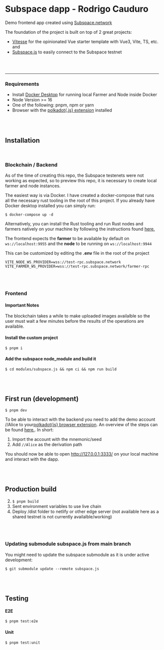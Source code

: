 # Subspace dapp - Rodrigo Cauduro

Demo frontend app created using [Subspace.network](https://subspace.network) 

The foundation of the project is built on top of 2 great projects:
- [Vitesse](https://github.com/antfu/vitesse) for the opinionated Vue starter template with Vue3, Vite, TS, etc. and 
- [Subspace.js](https://github.com/subspace/subspace.js) to easily connect to the Subspace testnet

<br />
<br />

---
### Requirements
- Install [Docker Desktop](https://docs.docker.com/compose/install/compose-desktop/) for running local Farmer and Node inside Docker
- Node Version >= 16
- One of the following: pnpm, npm or yarn
- Browser with the [polkadot{.js} extension](https://polkadot.js.org/extension/) installed

<br />
<br />

## Installation

<br>

### Blockchain / Backend

As of the time of creating this repo, the Subspace testenets were not working as expected, so to preview this repo, it is necessary to create local farmer and node instances. 

The easiest way is via Docker. I have created a docker-compose that runs all the necessary rust tooling in the root of this project. If you already have Docker desktop installed you can simply run:

```$ docker-compose up -d```

Alternatively, you can install the Rust tooling and run Rust nodes and farmers natively on your machine by following the instructions found [here.](https://github.com/subspace/subspace/blob/main/docs/development.md)


The frontend expects the **farmer** to be available by default on `ws://localhost:9955` and the **node** to be running on `ws://localhost:9944`

This can be customized by editing the **.env** file in the root of the project
```
VITE_NODE_WS_PROVIDER=wss://test-rpc.subspace.network
VITE_FARMER_WS_PROVIDER=wss://test-rpc.subspace.network/farmer-rpc
```

<br>
<br>

### Frontend

#### Important Notes
The blockchain takes a while to make uploaded images availalble so the user must wait a few minutes before the results of the operations are available.

#### Install the custom project
```$ pnpm i```

#### Add the subspace node_module and build it
```$ cd modules/subspace.js && npm ci && npm run build```


<br />
<br />

## First run (development)

```$ pnpm dev```

To be able to interact with the backend you need to add the demo account //Alice to your[polkadot{js} browser extension](https://polkadot.js.org/extension/). An  overview of the steps can be found [here.](https://mirror.xyz/0x4659B666AC0e8D4c5D1B66eC5DCd57BAF2dA350B/bGFJYZhxBojZd0Dx6DEo8OifrJgIwNxwQ4CITWixUZw).
In short:
1) Import the account with the mnemonic/seed
2) Add `//Alice` as the derivation path

You should now be able to open http://127.0.0.1:3333/ on your local machine and interact with the dapp.

<br />
<br />

## Production build


2) ```$ pnpm build```
2) Sent environment variables to use live chain
3) Deploy /dist folder to netlify or other edge server (not available here as a shared testnet is not currently availalble/working)

<br />
<br />

### Updating submodule subspace.js from main branch 

You might need to update the subspace submodule as it is under active development:

```$ git submodule update --remote subspace.js```

<br />
<br />

## Testing


#### E2E
```$ pnpm test:e2e```

#### Unit
```$ pnpm test:unit```